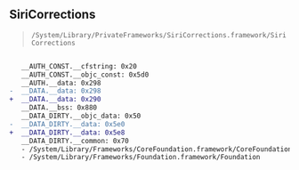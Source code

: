 ## SiriCorrections

> `/System/Library/PrivateFrameworks/SiriCorrections.framework/SiriCorrections`

```diff

   __AUTH_CONST.__cfstring: 0x20
   __AUTH_CONST.__objc_const: 0x5d0
   __AUTH.__data: 0x298
-  __DATA.__data: 0x298
+  __DATA.__data: 0x290
   __DATA.__bss: 0x880
   __DATA_DIRTY.__objc_data: 0x50
-  __DATA_DIRTY.__data: 0x5e0
+  __DATA_DIRTY.__data: 0x5e8
   __DATA_DIRTY.__common: 0x70
   - /System/Library/Frameworks/CoreFoundation.framework/CoreFoundation
   - /System/Library/Frameworks/Foundation.framework/Foundation

```
